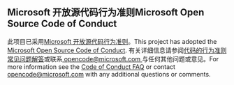 ## <a name="microsoft-open-source-code-of-conduct"></a><span data-ttu-id="7ac6e-101">Microsoft 开放源代码行为准则</span><span class="sxs-lookup"><span data-stu-id="7ac6e-101">Microsoft Open Source Code of Conduct</span></span>
<span data-ttu-id="7ac6e-102">此项目已采用[Microsoft 开放源代码行为准则](https://opensource.microsoft.com/codeofconduct/)。</span><span class="sxs-lookup"><span data-stu-id="7ac6e-102">This project has adopted the [Microsoft Open Source Code of Conduct](https://opensource.microsoft.com/codeofconduct/).</span></span>
<span data-ttu-id="7ac6e-103">有关详细信息请参阅[代码的行为准则常见问题解答](https://opensource.microsoft.com/codeofconduct/faq/)或联系[ opencode@microsoft.com ](mailto:opencode@microsoft.com)与任何其他问题或意见。</span><span class="sxs-lookup"><span data-stu-id="7ac6e-103">For more information see the [Code of Conduct FAQ](https://opensource.microsoft.com/codeofconduct/faq/) or contact [opencode@microsoft.com](mailto:opencode@microsoft.com) with any additional questions or comments.</span></span>